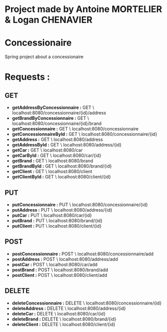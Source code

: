 # Project made by Antoine MORTELIER & Logan CHENAVIER

# Concessionaire
Spring project about a concessionaire

# Requests :

## GET

- **getAddressByConcessionnaire :** GET \ localhost:8080/concessionnaire/{id}/address
- **getBrandByConcessionnaire :** GET \ localhost:8080/concessionnaire/{id}/brand
- **getConcessionnaire :** GET \ localhost:8080/concessionnaire
- **getConcessionnaireById :** GET \ localhost:8080/concessionnaire/{id}
- **getAddress :** GET \ localhost:8080/address
- **getAddressById :** GET \ localhost:8080/address/{id}
- **getCar :** GET \ localhost:8080/car
- **getCarById :** GET \ localhost:8080/car/{id}
- **getBrand :** GET \ localhost:8080/brand
- **getBrandById :** GET \ localhost:8080/brand/{id}
- **getClient :** GET \ localhost:8080/client
- **getClientById :** GET \ localhost:8080/client/{id}

## PUT

- **putConcessionnaire :** PUT \ localhost:8080/concessionnaire/{id}
- **putAddress :** PUT \ localhost:8080/address/{id}
- **putCar :** PUT \ localhost:8080/car/{id}
- **putBrand :** PUT \ localhost:8080/brand/{id}
- **putClient :** PUT \ localhost:8080/client/{id}

## POST

- **postConcessionnaire :** POST \ localhost:8080/concessionnaire/add
- **postAddress :** POST \ localhost:8080/address/add
- **postCar :** POST \ localhost:8080/car/add
- **postBrand :** POST \ localhost:8080/brand/add
- **postClient :** POST \ localhost:8080/client/add

## DELETE

- **deleteConcessionnaire :** DELETE \ localhost:8080/concessionnaire/{id}
- **deleteAddress :** DELETE \ localhost:8080/address/{id}
- **deleteCar :** DELETE \ localhost:8080/car/{id}
- **deleteBrand :** DELETE \ localhost:8080/brand/{id}
- **deleteClient :** DELETE \ localhost:8080/client/{id}